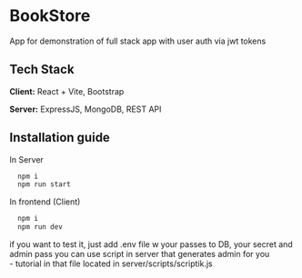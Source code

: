 # BookStore


App for demonstration of full stack app with user auth via jwt tokens

## Tech Stack

**Client:** React + Vite, Bootstrap 

**Server:** ExpressJS, MongoDB, REST API


## Installation guide


In Server
```bash
  npm i
  npm run start

```
In frontend (Client)

```bash
  npm i
  npm run dev

```

if you want to test it, just add .env file w your passes to DB, your secret and admin pass 
you can use script in server that generates admin for you <br/>
       - tutorial in that file located in server/scripts/scriptik.js
